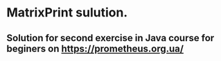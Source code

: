 # MatrixPrint sulution.

## Solution for second exercise in Java course for beginers on https://prometheus.org.ua/
